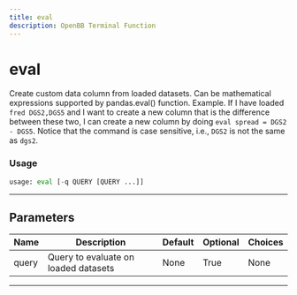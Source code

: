 ```yaml
---
title: eval
description: OpenBB Terminal Function
---
```


# eval

Create custom data column from loaded datasets. Can be mathematical expressions supported by pandas.eval() function. Example. If I have loaded `fred DGS2,DGS5` and I want to create a new column that is the difference between these two, I can create a new column by doing `eval spread = DGS2 - DGS5`. Notice that the command is case sensitive, i.e., `DGS2` is not the same as `dgs2`.
### Usage 
```python
usage: eval [-q QUERY [QUERY ...]]
```
---
## Parameters
| Name | Description | Default | Optional | Choices |
| ---- | ----------- | ------- | -------- | ------- |
| query | Query to evaluate on loaded datasets | None | True | None |
---
